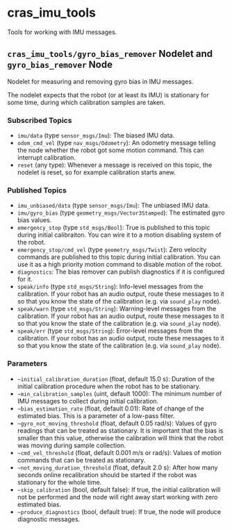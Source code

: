 # cras_imu_tools

Tools for working with IMU messages.

## `cras_imu_tools/gyro_bias_remover` Nodelet and `gyro_bias_remover` Node

Nodelet for measuring and removing gyro bias in IMU messages.

The nodelet expects that the robot (or at least its IMU) is stationary for some time, during which calibration samples are taken.

### Subscribed Topics

- `imu/data` (type `sensor_msgs/Imu`): The biased IMU data.
- `odom_cmd_vel` (type `nav_msgs/Odometry`): An odometry message telling the node whether the robot got some motion command. This can interrupt calibration.
- `reset` (any type): Whenever a message is received on this topic, the nodelet is reset, so for example calibration starts anew.

### Published Topics

- `imu_unbiased/data` (type `sensor_msgs/Imu`): The unbiased IMU data.
- `imu/gyro_bias` (type `geometry_msgs/Vector3Stamped`): The estimated gyro bias values.
- `emergency_stop` (type `std_msgs/Bool`): True is published to this topic during initial calibraiton. You can wire it to a motion disabling system of the robot.
- `emergency_stop/cmd_vel` (type `geometry_msgs/Twist`): Zero velocity commands are published to this topic during initial calibration. You can use it as a high priority motion command to disable motion of the robot.
- `diagnostics`: The bias remover can publish diagnostics if it is configured for it.
- `speak/info` (type `std_msgs/String`): Info-level messages from the calibration. If your robot has an audio output, route these messages to it so that you know the state of the calibration (e.g. via `sound_play` node).
- `speak/warn` (type `std_msgs/String`): Warning-level messages from the calibration. If your robot has an audio output, route these messages to it so that you know the state of the calibration (e.g. via `sound_play` node).
- `speak/err` (type `std_msgs/String`): Error-level messages from the calibration. If your robot has an audio output, route these messages to it so that you know the state of the calibration (e.g. via `sound_play` node).


### Parameters

- `~initial_calibration_duration` (float, default 15.0 s): Duration of the initial calibration procedure when the robot has to be stationary.
- `~min_calibration_samples` (uint, default 1000): The minimum number of IMU messages to collect during initial calibration.
- `~bias_estimation_rate` (float, default 0.01): Rate of change of the estimated bias. This is a parameter of a low-pass filter.
- `~gyro_not_moving_threshold` (float, default 0.05 rad/s): Values of gyro readings that can be treated as stationary. It is important that the bias is smaller than this value, otherwise the calibration will think that the robot was moving during sample collection.
- `~cmd_vel_threshold` (float, default 0.001 m/s or rad/s): Values of motion commands that can be treated as stationary.
- `~not_moving_duration_threshold` (float, default 2.0 s): After how many seconds online recalibration should be started if the robot was stationary for the whole time.
- `~skip_calibration` (bool, default false): If true, the initial calibration will not be performed and the node will right away start working with zero estimated bias.
- `~produce_diagnostics` (bool, default true): If true, the node will produce diagnostic messages.
